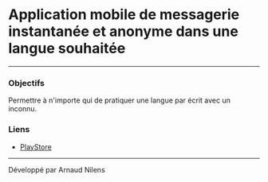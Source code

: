 # Application mobile de messagerie instantanée et anonyme dans une langue souhaitée
----------

### Objectifs
Permettre à n'importe qui de pratiquer une langue par écrit avec un inconnu.

### Liens
- [PlayStore](https://play.google.com/store/apps/details?id=com.messaging.spik)

----------
Développé par Arnaud Nilens
